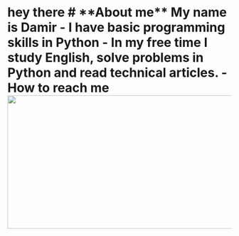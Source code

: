 <h1>
  hey there
# **About me**
My name is Damir 
- I have basic programming skills in Python
- In my free time I study English, solve problems in Python and read technical articles.
- How to reach me
<div align="center">
  <img src="https://media.giphy.com/media/dWesBcTLavkZuG35MI/giphy.gif" width="600" height="300"/>
</div>
